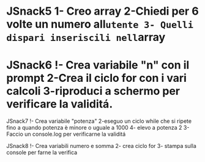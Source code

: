 JSnack5
1- Creo array 
2-Chiedi per 6 volte un numero all`utente
3- Quelli dispari inseriscili nell`array
===============

JSnack6
!- Crea variabile "n" con il prompt 
2-Crea il ciclo for con i vari calcoli
3-riproduci a schermo per verificare la validitá.
===============


JSnack7
!- Crea variabile "potenza"
2-eseguo un ciclo while che si ripete fino a quando potenza è minore o uguale a 1000
4- elevo a potenza 2 
3- Faccio un console.log per verificarne la validitá 


JSnack8
!- Crea variabili numero e somma 
2- crea ciclo for 
3- stampa sulla console per farne la verifica 